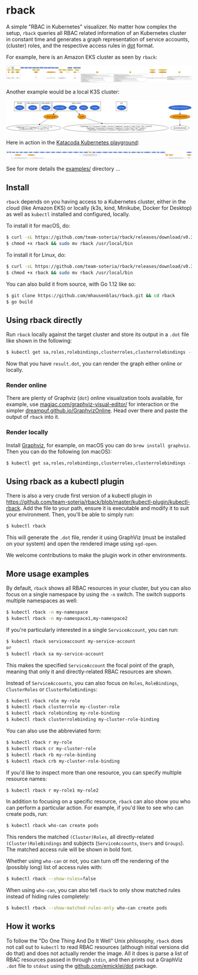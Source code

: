 # rback

A simple "RBAC in Kubernetes" visualizer. No matter how complex the setup, `rback` queries all RBAC related information of an Kubernetes cluster in constant time and generates a graph representation of service accounts, (cluster) roles, and the respective access rules in [dot](https://www.graphviz.org/doc/info/lang.html) format.

For example, here is an Amazon EKS cluster as seen by `rback`:

![EKS cluster](examples/eks.dot.png)

Another example would be a local K3S cluster:

![K3S cluster](examples/k3s.dot.png)

Here in action in the [Katacoda Kubernetes playground](https://www.katacoda.com/courses/kubernetes/playground):

![Katacoda](examples/katacoda.dot.png)

See for more details the [examples/](examples/) directory …

## Install

`rback` depends on you having access to a Kubernetes cluster, either in the cloud (like Amazon EKS)
or locally (k3s, kind, Minikube, Docker for Desktop) as well as  `kubectl` installed and configured, locally.


To install it for macOS, do:

```sh
$ curl -sL https://github.com/team-soteria/rback/releases/download/v0.3.0/macos_rback -o rback
$ chmod +x rback && sudo mv rback /usr/local/bin
```

To install it for Linux, do:

```sh
$ curl -sL https://github.com/team-soteria/rback/releases/download/v0.3.0/linux_rback -o rback
$ chmod +x rback && sudo mv rback /usr/local/bin
```


You can also build it from source, with Go 1.12 like so:

```sh
$ git clone https://github.com/mhausenblas/rback.git && cd rback
$ go build
```

## Using rback directly

Run `rback` locally against the target cluster and store its output in a `.dot` file like shown in the following:

```sh
$ kubectl get sa,roles,rolebindings,clusterroles,clusterrolebindings --all-namespaces -o json | rback > result.dot
```

Now that you have `result.dot`, you can render the graph either online or locally.

### Render online

There are plenty of Graphviz (`dot`) online visualization tools available, for example, use [magjac.com/graphviz-visual-editor/](http://magjac.com/graphviz-visual-editor/) for interaction or the simpler [dreampuf.github.io/GraphvizOnline](https://dreampuf.github.io/GraphvizOnline/). Head over there and paste the output of `rback` into it.

### Render locally

Install [Graphviz](https://www.graphviz.org/), for example, on macOS you can do `brew install graphviz`. Then you can do the following (on macOS):

```sh
$ kubectl get sa,roles,rolebindings,clusterroles,clusterrolebindings --all-namespaces -o json | rback | dot -Tpng  > /tmp/rback.png && open /tmp/rback.png
```


## Using rback as a kubectl plugin

There is also a very crude first version of a kubectl plugin in https://github.com/team-soteria/rback/blob/master/kubectl-plugin/kubectl-rback. Add the file to your path, ensure it is executable and modify it to suit your environment. Then, you'll be able to simply run:
```sh
$ kubectl rback
```
This will generate the `.dot` file, render it using GraphViz (must be installed on your system) and open the rendered image using `xgd-open`. 

We welcome contributions to make the plugin work in other environments.

## More usage examples

By default, `rback` shows all RBAC resources in your cluster, but you can also focus on a single namespace by using the `-n` switch. The switch supports multiple namespaces as well:
```sh
$ kubectl rback -n my-namespace
$ kubectl rback -n my-namespace1,my-namespace2
```

If you're particularly interested in a single `ServiceAccount`, you can run:
```sh
$ kubectl rback serviceaccount my-service-account
or
$ kubectl rback sa my-service-account
```
This makes the specified `ServiceAccount` the focal point of the graph, meaning that only it and directly-related RBAC resources are shown. 

Instead of `ServiceAccounts`, you can also focus on `Roles`, `RoleBindings`, `ClusterRoles` or `ClusterRoleBindings`:
```sh
$ kubectl rback role my-role
$ kubectl rback clusterrole my-cluster-role
$ kubectl rback rolebinding my-role-binding
$ kubectl rback clusterrolebinding my-cluster-role-binding
```
You can also use the abbreviated form:
```sh
$ kubectl rback r my-role
$ kubectl rback cr my-cluster-role
$ kubectl rback rb my-role-binding
$ kubectl rback crb my-cluster-role-binding
```

If you'd like to inspect more than one resource, you can specify multiple resource names:
```sh
$ kubectl rback r my-role1 my-role2
```

In addition to focusing on a specific resource, `rback` can also show you who can perform a particular action. For example, if you'd like to see who can create pods, run:
```sh
$ kubectl rback who-can create pods
```
This renders the matched `(Cluster)Roles`, all directly-related `(Cluster)RoleBindings` and subjects (`ServiceAccounts`, `Users` and `Groups`). The matched access rule will be shown in bold font. 

Whether using `who-can` or not, you can turn off the rendering of the (possibly long) list of access rules with:
```sh
$ kubectl rback --show-rules=false
```

When using `who-can`, you can also tell `rback` to only show matched rules instead of hiding rules completely:
```sh
$ kubectl rback --show-matched-rules-only who-can create pods
```

## How it works

To follow the "Do One Thing And Do It Well" Unix philosophy, `rback` does not call out to `kubectl` to read RBAC resources (although initial versions did do that) and does not actually render the image. All it does is parse a list of RBAC resources passed in through `stdin`, and then prints out a GraphViz `.dot` file to `stdout` using the [github.com/emicklei/dot](https://github.com/emicklei/dot) package.

